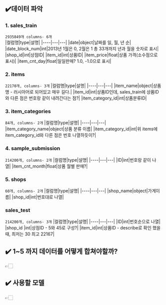 ## ✔️데이터 파악


### 1. sales_train <br>
`2935849개 columns- 6개`       
|컬럼명|type|설명|
|----|---|---|
|date|object|날짜를 일, 월, 년 순|
|date_block_num|int|2013년 1월은 0, 2월은 1 총 33개까지 년과 월을 숫자로 표시|
|shop_id|int|상점ID|
|item_id|int|상품ID|
|item_price|float|상품 가격(소수점으로 표시)|
|item_cnt_day|float|일일판매? 1.0, -1.0으로 표시|





### 2. items <br>
`22170개, columns- 3개`
|컬럼명|type|설명|
|----|---|---|
|item_name|object|상품명 - 러시아어로 되어있고 매우 길다.|
|item_id|int|상품ID인데, sales_train에 상품ID와 다른 점은 번호랑 같이 내려간다는 점?|
|item_category_id|int|상품분류ID|




### 3. item_categories <br>
`84개, columns- 2개`
|컬럼명|type|설명|
|----|---|---|
|item_category_name|object|상품 분류 이름|
|item_category_id|int|위 items에 item_category_id와 다른 점은 번호 나열하듯이?|





### 4. sample_submission <br>
`214200개, columns- 2개`
|컬럼명|type|설명|
|----|---|---|
|ID|int|번호랑 같이 나열|
|item_cnt_month|float|상품 월별 판매?|




### 5. shops <br>
`60개, columns- 2개`
|컬럼명|type|설명|
|----|---|---|
|shop_name|object|가게이름|
|shop_id|int|번호대로 나열|





### sales_test <br>
`214200개, columns- 3개`
|컬럼명|type|설명|
|----|---|---|
|ID|int|번호순으로 나열|
|shop_id |int|상점ID - 5와 45로 구성?|
|item_id|int|상품ID - describe로 확인 했을 때, 최저는 30 최고 22167|



## ✔️ 1~5 까지 데이터를 어떻게 합쳐야할까?
  👉🏻

## ✔️ 사용할 모델
  👉🏻
